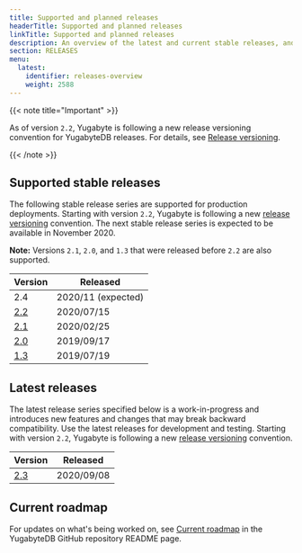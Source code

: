 ```yaml
---
title: Supported and planned releases
headerTitle: Supported and planned releases
linkTitle: Supported and planned releases
description: An overview of the latest and current stable releases, and planned releases.
section: RELEASES
menu:
  latest:
    identifier: releases-overview
    weight: 2588 
---
```


{{< note title="Important" >}}

As of version `2.2`, Yugabyte is following a new release versioning convention for YugabyteDB releases.  For details, see [Release versioning](../versioning).

{{< /note >}}

## Supported stable releases

The following stable release series are supported for production deployments. Starting with
version `2.2`, Yugabyte is following a new [release versioning](../versioning) convention.
The next stable release series is expected to be available in November 2020.

**Note:** Versions `2.1`, `2.0`, and `1.3` that were released before `2.2` are also supported.

| Version  | Released   |
| :------- | ---------- |
| 2.4                                    | 2020/11 (expected) |
| [2.2](../earlier-releases/v2.2.0)      | 2020/07/15 |
| [2.1](../earlier-releases/v2.1.0)      | 2020/02/25 |
| [2.0](../earlier-releases/v2.0.0)      | 2019/09/17 |
| [1.3](../earlier-releases/v1.3.0)      | 2019/07/19 |

## Latest releases

The latest release series specified below is a work-in-progress and introduces
new features and changes that may break backward compatibility. Use the latest releases
for development and testing. Starting with version `2.2`, Yugabyte is following a new 
[release versioning](../versioning) convention.

| Version  | Released   |
| :------- | ---------- |
| [2.3](../whats-new)      | 2020/09/08 |

## Current roadmap

For updates on what's being worked on, see [Current roadmap](https://github.com/yugabyte/yugabyte-db#current-roadmap)
in the YugabyteDB GitHub repository README page.
